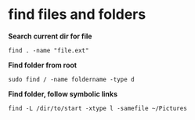 # find files and folders

**Search current dir for file**

    find . -name "file.ext"

**Find folder from root**

    sudo find / -name foldername -type d

**Find folder, follow symbolic links**

    find -L /dir/to/start -xtype l -samefile ~/Pictures

